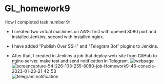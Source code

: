 # GL_homework9

How I completed task number 9:
- I created two virtual machines on AWS: first with opened 8080 port and installed Jenkins, second with installed nginx. 

- I have added "Publish Over SSH" and "Telegram Bot" plugins to Jenkins.

- After that, I created in Jenkins a job that deploy web-site from GitHub  to nginx-server, make test and send notification in Telegram.
![webpage](https://user-images.githubusercontent.com/105345932/214165062-495e5d7c-71e6-4a60-8f5d-c407818a55dc.png)
![screencapture-54-226-103-255-8080-job-Homework9-46-console-2023-01-23-21_42_53](https://user-images.githubusercontent.com/105345932/214165013-758c4682-02ed-4e0e-bc93-90f24a91b223.png)
![telegram notification](https://user-images.githubusercontent.com/105345932/214164919-8de0042f-bd08-479f-b995-f0f9a52d99b2.png)
